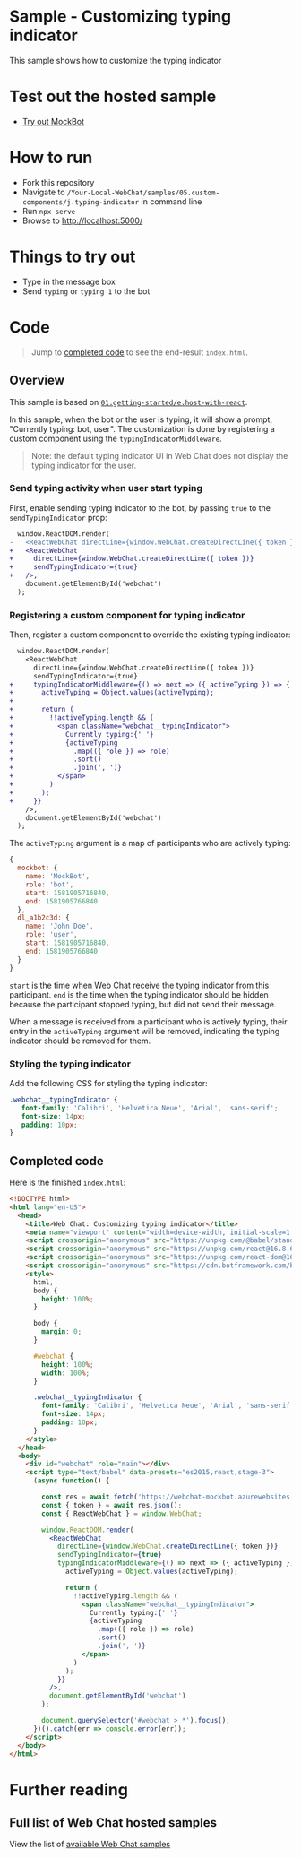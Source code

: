 # Sample - Customizing typing indicator

This sample shows how to customize the typing indicator

# Test out the hosted sample

-  [Try out MockBot](https://microsoft.github.io/BotFramework-WebChat/05.custom-components/j.typing-indicator)

# How to run

-  Fork this repository
-  Navigate to `/Your-Local-WebChat/samples/05.custom-components/j.typing-indicator` in command line
-  Run `npx serve`
-  Browse to [http://localhost:5000/](http://localhost:5000/)

# Things to try out

-  Type in the message box
-  Send `typing` or `typing 1` to the bot

# Code

> Jump to [completed code](#completed-code) to see the end-result `index.html`.

## Overview

This sample is based on [`01.getting-started/e.host-with-react`](https://microsoft.github.io/BotFramework-WebChat/01.getting-started/e.host-with-react).

In this sample, when the bot or the user is typing, it will show a prompt, "Currently typing: bot, user". The customization is done by registering a custom component using the `typingIndicatorMiddleware`.

> Note: the default typing indicator UI in Web Chat does not display the typing indicator for the user.

### Send typing activity when user start typing

First, enable sending typing indicator to the bot, by passing `true` to the `sendTypingIndicator` prop:

```diff
  window.ReactDOM.render(
-   <ReactWebChat directLine={window.WebChat.createDirectLine({ token })} />,
+   <ReactWebChat
+     directLine={window.WebChat.createDirectLine({ token })}
+     sendTypingIndicator={true}
+   />,
    document.getElementById('webchat')
  );
```

### Registering a custom component for typing indicator

Then, register a custom component to override the existing typing indicator:

```diff
  window.ReactDOM.render(
    <ReactWebChat
      directLine={window.WebChat.createDirectLine({ token })}
      sendTypingIndicator={true}
+     typingIndicatorMiddleware={() => next => ({ activeTyping }) => {
+       activeTyping = Object.values(activeTyping);
+
+       return (
+         !!activeTyping.length && (
+           <span className="webchat__typingIndicator">
+             Currently typing:{' '}
+             {activeTyping
+               .map(({ role }) => role)
+               .sort()
+               .join(', ')}
+           </span>
+         )
+       );
+     }}
    />,
    document.getElementById('webchat')
  );
```

The `activeTyping` argument is a map of participants who are actively typing:

```js
{
  mockbot: {
    name: 'MockBot',
    role: 'bot',
    start: 1581905716840,
    end: 1581905766840
  },
  dl_a1b2c3d: {
    name: 'John Doe',
    role: 'user',
    start: 1581905716840,
    end: 1581905766840
  }
}
```

`start` is the time when Web Chat receive the typing indicator from this participant. `end` is the time when the typing indicator should be hidden because the participant stopped typing, but did not send their message.

When a message is received from a participant who is actively typing, their entry in the `activeTyping` argument will be removed, indicating the typing indicator should be removed for them.

### Styling the typing indicator

Add the following CSS for styling the typing indicator:

```css
.webchat__typingIndicator {
   font-family: 'Calibri', 'Helvetica Neue', 'Arial', 'sans-serif';
   font-size: 14px;
   padding: 10px;
}
```

## Completed code

Here is the finished `index.html`:

```html
<!DOCTYPE html>
<html lang="en-US">
  <head>
    <title>Web Chat: Customizing typing indicator</title>
    <meta name="viewport" content="width=device-width, initial-scale=1.0" />
    <script crossorigin="anonymous" src="https://unpkg.com/@babel/standalone@7/babel.min.js"></script>
    <script crossorigin="anonymous" src="https://unpkg.com/react@16.8.6/umd/react.development.js"></script>
    <script crossorigin="anonymous" src="https://unpkg.com/react-dom@16.8.6/umd/react-dom.development.js"></script>
    <script crossorigin="anonymous" src="https://cdn.botframework.com/botframework-webchat/latest/webchat.js"></script>
    <style>
      html,
      body {
        height: 100%;
      }

      body {
        margin: 0;
      }

      #webchat {
        height: 100%;
        width: 100%;
      }

      .webchat__typingIndicator {
        font-family: 'Calibri', 'Helvetica Neue', 'Arial', 'sans-serif';
        font-size: 14px;
        padding: 10px;
      }
    </style>
  </head>
  <body>
    <div id="webchat" role="main"></div>
    <script type="text/babel" data-presets="es2015,react,stage-3">
      (async function() {

        const res = await fetch('https://webchat-mockbot.azurewebsites.net/directline/token', { method: 'POST' });
        const { token } = await res.json();
        const { ReactWebChat } = window.WebChat;

        window.ReactDOM.render(
          <ReactWebChat
            directLine={window.WebChat.createDirectLine({ token })}
            sendTypingIndicator={true}
            typingIndicatorMiddleware={() => next => ({ activeTyping }) => {
              activeTyping = Object.values(activeTyping);

              return (
                !!activeTyping.length && (
                  <span className="webchat__typingIndicator">
                    Currently typing:{' '}
                    {activeTyping
                      .map(({ role }) => role)
                      .sort()
                      .join(', ')}
                  </span>
                )
              );
            }}
          />,
          document.getElementById('webchat')
        );

        document.querySelector('#webchat > *').focus();
      })().catch(err => console.error(err));
    </script>
  </body>
</html>
```

# Further reading

## Full list of Web Chat hosted samples

View the list of [available Web Chat samples](https://github.com/microsoft/BotFramework-WebChat/tree/master/samples)
